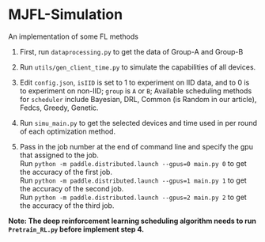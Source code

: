 # MJFL-Simulation
An implementation of some FL methods

1. First, run `dataprocessing.py` to get the 
   data of Group-A and Group-B
   
2. Run `utils/gen_client_time.py` to simulate the capabilities of all devices.

   
3. Edit `config.json`, `isIID` is set to 1 to experiment on IID data, and to 0 is to experiment on non-IID; 
   `group` is `A` or `B`; Available scheduling methods for `scheduler`  include Bayesian, DRL, Common (is Random in our article), Fedcs, Greedy, Genetic.

4. Run `simu_main.py` to get the selected devices and time used in per round of each optimization method.

5. Pass in the job number at the end of command line and specify the gpu that assigned to the job. \
   Run `python -m paddle.distributed.launch --gpus=0 main.py 0`  to get the accuracy of the first job. \
   Run `python -m paddle.distributed.launch --gpus=1 main.py 1` to get the accuracy of the second job. \
   Run `python -m paddle.distributed.launch --gpus=2 main.py 2` to get the accuracy of the third job. 

**Note: The deep reinforcement learning scheduling algorithm needs to run `Pretrain_RL.py` before implement step 4.**